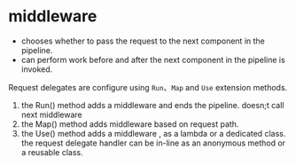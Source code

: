 # middleware

- chooses whether to pass the request to the next component in the pipeline.
- can perform work before and after the next component in the pipeline is invoked.

Request delegates are configure using `Run`、`Map` and `Use` extension methods.

1. the Run() method adds a middleware and ends the pipeline. doesn;t call next middleware
2. the Map() method adds middleware based on request path.
3. the Use() method adds a middleware , as a lambda or a dedicated class. the request delegate handler can be in-line as an anonymous method or a reusable class.